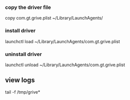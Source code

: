 ### copy the driver file
copy com.gt.grive.plist ~/Library/LaunchAgents/

### install driver
launchctl load ~/Library/LaunchAgents/com.gt.grive.plist

### uninstall driver
launchctl unload ~/Library/LaunchAgents/com.gt.grive.plist

## view logs
tail -f /tmp/grive* 